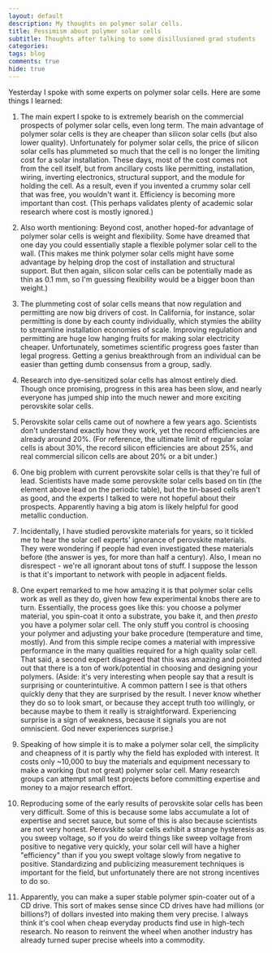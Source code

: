 ```yaml
---
layout: default
description: My thoughts on polymer solar cells.
title: Pessimism about polymer solar cells
subtitle: Thoughts after talking to some disillusioned grad students
categories:
tags: blog
comments: true
hide: true
---
```


Yesterday I spoke with some experts on polymer solar cells. Here are some things I learned:

1. The main expert I spoke to is extremely bearish on the commercial prospects of polymer solar cells, even long term. The main advantage of polymer solar cells is they are cheaper than silicon solar cells (but also lower quality). Unfortunately for polymer solar cells, the price of silicon solar cells has plummeted so much that the cell is no longer the limiting cost for a solar installation. These days, most of the cost comes not from the cell itself, but from ancillary costs like permitting, installation, wiring, inverting electronics, structural support, and the module for holding the cell. As a result, even if you invented a crummy solar cell that was free, you wouldn't want it. Efficiency is becoming more important than cost. (This perhaps validates plenty of academic solar research where cost is mostly ignored.)

2. Also worth mentioning: Beyond cost, another hoped-for advantage of polymer solar cells is weight and flexibility. Some have dreamed that one day you could essentially staple a flexible polymer solar cell to the wall. (This makes me think polymer solar cells might have some advantage by helping drop the cost of installation and structural support. But then again, silicon solar cells can be potentially made as thin as 0.1 mm, so I'm guessing flexibility would be a bigger boon than weight.)

3. The plummeting cost of solar cells means that now regulation and permitting are now big drivers of cost. In California, for instance, solar permitting is done by each county individually, which stymies the ability to streamline installation economies of scale. Improving regulation and permitting are huge low hanging fruits for making solar electricity cheaper. Unfortunately, sometimes scientific progress goes faster than legal progress. Getting a genius breakthrough from an individual can be easier than getting dumb consensus from a group, sadly.

4. Research into dye-sensitized solar cells has almost entirely died. Though once promising, progress in this area has been slow, and nearly everyone has jumped ship into the much newer and more exciting perovskite solar cells.

5. Perovskite solar cells came out of nowhere a few years ago. Scientists don't understand exactly how they work, yet the record efficiencies are already around 20%. (For reference, the ultimate limit of regular solar cells is about 30%, the record silicon efficiencies are about 25%, and real commercial silicon cells are about 20% or a bit under.)

6. One big problem with current perovskite solar cells is that they're full of lead. Scientists have made some perovskite solar cells based on tin (the element above lead on the periodic table), but the tin-based cells aren't as good, and the experts I talked to were not hopeful about their prospects. Apparently having a big atom is likely helpful for good metallic conduction.

7. Incidentally, I have studied perovskite materials for years, so it tickled me to hear the solar cell experts' ignorance of perovskite materials. They were wondering if people had even investigated these materials before (the answer is yes, for more than half a century). Also, I mean no disrespect - we're all ignorant about tons of stuff. I suppose the lesson is that it's important to network with people in adjacent fields.

8. One expert remarked to me how amazing it is that polymer solar cells work as well as they do, given how few experimental knobs there are to turn. Essentially, the process goes like this: you choose a polymer material, you spin-coat it onto a substrate, you bake it, and then *presto* you have a polymer solar cell. The only stuff you control is choosing your polymer and adjusting your bake procedure (temperature and time, mostly). And from this simple recipe comes a material with impressive performance in the many qualities required for a high quality solar cell. That said, a second expert disagreed that this was amazing and pointed out that there is a ton of work/potential in choosing and designing your polymers. (Aside: it's very interesting when people say that a result is surprising or counterintuitive. A common pattern I see is that others quickly deny that they are surprised by the result. I never know whether they do so to look smart, or because they accept truth too willingly, or because maybe to them it really is straightforward. Experiencing surprise is a sign of weakness, because it signals you are not omniscient. God never experiences surprise.)

9. Speaking of how simple it is to make a polymer solar cell, the simplicity and cheapness of it is partly why the field has exploded with interest. It costs only ~10,000 to buy the materials and equipment necessary to make a working (but not great) polymer solar cell. Many research groups can attempt small test projects before committing expertise and money to a major research effort.

10. Reproducing some of the early results of perovskite solar cells has been very difficult. Some of this is because some labs accumulate a lot of expertise and secret sauce, but some of this is also because scientists are not very honest. Perovskite solar cells exhibit a strange hysteresis as you sweep voltage, so if you do weird things like sweep voltage from positive to negative very quickly, your solar cell will have a higher "efficiency" than if you you swept voltage slowly from negative to positive. Standardizing and publicizing measurement techniques is important for the field, but unfortunately there are not strong incentives to do so.

11. Apparently, you can make a super stable polymer spin-coater out of a CD drive. This sort of makes sense since CD drives have had millions (or billions?) of dollars invested into making them very precise. I always think it's cool when cheap everyday products find use in high-tech research. No reason to reinvent the wheel when another industry has already turned super precise wheels into a commodity.
